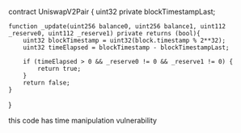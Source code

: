 contract UniswapV2Pair {
    uint32 private blockTimestampLast;

    function _update(uint256 balance0, uint256 balance1, uint112 _reserve0, uint112 _reserve1) private returns (bool){
        uint32 blockTimestamp = uint32(block.timestamp % 2**32);
        uint32 timeElapsed = blockTimestamp - blockTimestampLast;

        if (timeElapsed > 0 && _reserve0 != 0 && _reserve1 != 0) {
            return true;
        }
        return false;
    }
}


 this code has time manipulation vulnerability